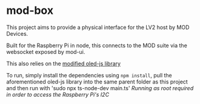 # mod-box 
This project aims to provide a physical interface for the LV2 host by MOD Devices.

Built for the Raspberry Pi in node, this connects to the MOD suite via the websocket exposed by mod-ui. 

This also relies on the [modified oled-js library](https://github.com/justinjxzhang/oled-js)

To run, simply install the dependencies using `npm install`, pull the aforementioned oled-js library into the same parent folder as this project and then run with 'sudo npx ts-node-dev main.ts'
*Running as root required in order to access the Raspberry Pi's I2C*
